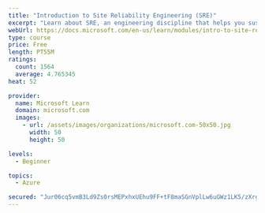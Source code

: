 ```yaml
---
title: "Introduction to Site Reliability Engineering (SRE)"
excerpt: "Learn about SRE, an engineering discipline that helps you sustainably achieve the appropriate level of reliability in your systems, services, and products."
webUrl: https://docs.microsoft.com/en-us/learn/modules/intro-to-site-reliability-engineering/
type: course
price: Free
length: PT55M
ratings:
  count: 1564
  average: 4.765345
heat: 52

provider:
  name: Microsoft Learn
  domain: microsoft.com
  images:
    - url: /assets/images/organizations/microsoft.com-50x50.jpg
      width: 50
      height: 50

levels:
  - Beginner

topics:
  - Azure

secured: "Jur06cq5vmB3Ld9Zs0rsMEPxhxUEhu9FF+tF8maSGnVplLw6uGWz1LK5/zXrg31GNdXrmRHOwn/ZbgYJbuKs1icLOs78vPPGivx7KMQlumueTTAIXGlgMiQGn/4M6RgWP5YOyEoy+Ctv+EyeTVmfOFvWaWcp9TSnRTHmCdamOG7As/u540gw+va+JKm0xp1QaX0ZEgbKn/pgw5hL/7/vJR2YvBVEv9eCOkL+DhZ5Hf2dnJi4iCIcrgWiw8RfBuL47PZu1t+t69jXI8AEUpgGy08xGd888G4kh+mMdWqigqvhBWKMsGc1VcMLdtHhNMqRx2FgN2ambicVZKiCCYZDqx35HpH271nV6jfZOsRAmvi2WcBUds2g+NM3fprCZwpTUVs+4bGwZ62nScamhZaVamYBQI4h35lKMdjqEcRFP9U=;hvIRRVdw8wHKD7dmCfdv/w=="
---
```


